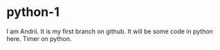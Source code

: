 # python-1

I am Andrii. It is my first branch on github.
It will be some code in python here.
 Timer on python.
